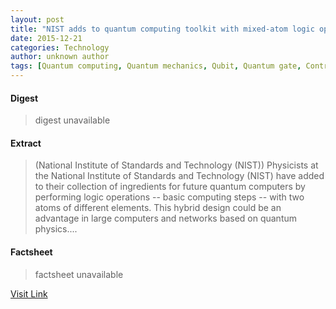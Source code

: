 ```yaml
---
layout: post
title: "NIST adds to quantum computing toolkit with mixed-atom logic operations"
date: 2015-12-21
categories: Technology
author: unknown author
tags: [Quantum computing, Quantum mechanics, Qubit, Quantum gate, Controlled NOT gate, Particle physics, Solid state engineering, Modern physics, Physics, Mechanics, Technology, Featured]
---
```



#### Digest
>digest unavailable

#### Extract
>(National Institute of Standards and Technology (NIST)) Physicists at the National Institute of Standards and Technology (NIST) have added to their collection of ingredients for future quantum computers by performing logic operations -- basic computing steps -- with two atoms of different elements. This hybrid design could be an advantage in large computers and networks based on quantum physics....

#### Factsheet
>factsheet unavailable

[Visit Link](http://www.eurekalert.org/pub_releases/2015-12/nios-nat121415.php)


